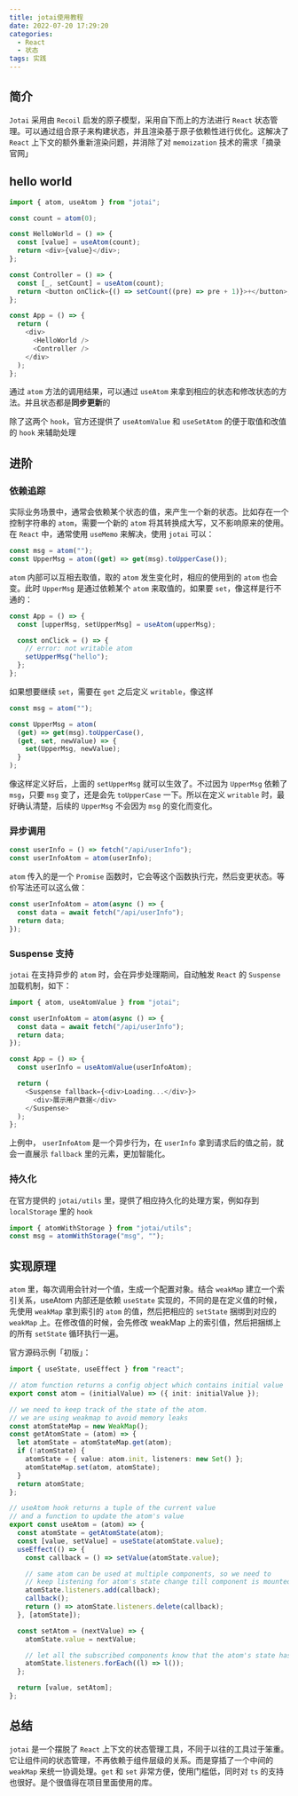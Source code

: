 ```yaml
---
title: jotai使用教程
date: 2022-07-20 17:29:20
categories:
  - React
  - 状态
tags: 实践
---
```


<div></div>

<!-- more -->

## 简介

`Jotai` 采用由 `Recoil` 启发的原子模型，采用自下而上的方法进行 `React` 状态管理。可以通过组合原子来构建状态，并且渲染基于原子依赖性进行优化。这解决了 `React` 上下文的额外重新渲染问题，并消除了对 `memoization` 技术的需求「摘录官网」

## hello world

```typescript
import { atom, useAtom } from "jotai";

const count = atom(0);

const HelloWorld = () => {
  const [value] = useAtom(count);
  return <div>{value}</div>;
};

const Controller = () => {
  const [_, setCount] = useAtom(count);
  return <button onClick={() => setCount((pre) => pre + 1)}>+</button>;
};

const App = () => {
  return (
    <div>
      <HelloWorld />
      <Controller />
    </div>
  );
};
```

通过 `atom` 方法的调用结果，可以通过 `useAtom` 来拿到相应的状态和修改状态的方法。并且状态都是**同步更新**的

除了这两个 `hook`，官方还提供了 `useAtomValue` 和 `useSetAtom` 的便于取值和改值的 `hook` 来辅助处理

## 进阶

### 依赖追踪

实际业务场景中，通常会依赖某个状态的值，来产生一个新的状态。比如存在一个控制字符串的 `atom`，需要一个新的 `atom` 将其转换成大写，又不影响原来的使用。在 `React` 中，通常使用 `useMemo` 来解决，使用 `jotai` 可以：

```typescript
const msg = atom("");
const UpperMsg = atom((get) => get(msg).toUpperCase());
```

`atom` 内部可以互相去取值，取的 `atom` 发生变化时，相应的使用到的 `atom` 也会变。此时 `UpperMsg` 是通过依赖某个 `atom` 来取值的，如果要 `set`，像这样是行不通的：

```typescript
const App = () => {
  const [upperMsg, setUpperMsg] = useAtom(upperMsg);

  const onClick = () => {
    // error: not writable atom
    setUpperMsg("hello");
  };
};
```

如果想要继续 `set`，需要在 `get` 之后定义 `writable`，像这样

```typescript
const msg = atom("");

const UpperMsg = atom(
  (get) => get(msg).toUpperCase(),
  (get, set, newValue) => {
    set(UpperMsg, newValue);
  }
);
```

像这样定义好后，上面的 `setUpperMsg` 就可以生效了。不过因为 `UpperMsg` 依赖了 `msg`，只要 `msg` 变了，还是会先 `toUpperCase` 一下。所以在定义 `writable` 时，最好确认清楚，后续的 `UpperMsg` 不会因为 `msg` 的变化而变化。

### 异步调用

```typescript
const userInfo = () => fetch("/api/userInfo");
const userInfoAtom = atom(userInfo);
```

`atom` 传入的是一个 `Promise` 函数时，它会等这个函数执行完，然后变更状态。等价写法还可以这么做：

```typescript
const userInfoAtom = atom(async () => {
  const data = await fetch("/api/userInfo");
  return data;
});
```

### Suspense 支持

`jotai` 在支持异步的 `atom` 时，会在异步处理期间，自动触发 `React` 的 `Suspense` 加载机制，如下：

```typescript
import { atom, useAtomValue } from "jotai";

const userInfoAtom = atom(async () => {
  const data = await fetch("/api/userInfo");
  return data;
});

const App = () => {
  const userInfo = useAtomValue(userInfoAtom);

  return (
    <Suspense fallback={<div>Loading...</div>}>
      <div>展示用户数据</div>
    </Suspense>
  );
};
```

上例中， `userInfoAtom` 是一个异步行为，在 `userInfo` 拿到请求后的值之前，就会一直展示 `fallback` 里的元素，更加智能化。

### 持久化

在官方提供的 `jotai/utils` 里，提供了相应持久化的处理方案，例如存到 `localStorage` 里的 `hook`

```typescript
import { atomWithStorage } from "jotai/utils";
const msg = atomWithStorage("msg", "");
```

## 实现原理

`atom` 里，每次调用会针对一个值，生成一个配置对象。结合 `weakMap` 建立一个索引关系，useAtom 内部还是依赖 `useState` 实现的，不同的是在定义值的时候，先使用 `weakMap` 拿到索引的 `atom` 的值，然后把相应的 `setState` 捆绑到对应的 `weakMap` 上。在修改值的时候，会先修改 weakMap 上的索引值，然后把捆绑上的所有 `setState` 循环执行一遍。

官方源码示例「初版」：

```typescript
import { useState, useEffect } from "react";

// atom function returns a config object which contains initial value
export const atom = (initialValue) => ({ init: initialValue });

// we need to keep track of the state of the atom.
// we are using weakmap to avoid memory leaks
const atomStateMap = new WeakMap();
const getAtomState = (atom) => {
  let atomState = atomStateMap.get(atom);
  if (!atomState) {
    atomState = { value: atom.init, listeners: new Set() };
    atomStateMap.set(atom, atomState);
  }
  return atomState;
};

// useAtom hook returns a tuple of the current value
// and a function to update the atom's value
export const useAtom = (atom) => {
  const atomState = getAtomState(atom);
  const [value, setValue] = useState(atomState.value);
  useEffect(() => {
    const callback = () => setValue(atomState.value);

    // same atom can be used at multiple components, so we need to
    // keep listening for atom's state change till component is mounted.
    atomState.listeners.add(callback);
    callback();
    return () => atomState.listeners.delete(callback);
  }, [atomState]);

  const setAtom = (nextValue) => {
    atomState.value = nextValue;

    // let all the subscribed components know that the atom's state has changed
    atomState.listeners.forEach((l) => l());
  };

  return [value, setAtom];
};
```

## 总结

`jotai` 是一个摆脱了 `React` 上下文的状态管理工具，不同于以往的工具过于笨重。它让组件间的状态管理，不再依赖于组件层级的关系。而是穿插了一个中间的 `weakMap` 来统一协调处理。`get` 和 `set` 非常方便，使用门槛低，同时对 `ts` 的支持也很好。是个很值得在项目里面使用的库。
